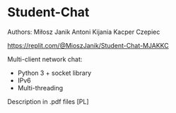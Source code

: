 # Student-Chat
Authors:
Miłosz Janik
Antoni Kijania
Kacper Czepiec

https://replit.com/@MioszJanik/Student-Chat-MJAKKC

Multi-client network chat:
- Python 3 + socket library
- IPv6
- Multi-threading

Description in .pdf files [PL]
